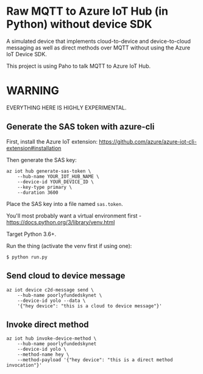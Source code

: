 # Raw MQTT to Azure IoT Hub (in Python) without device SDK
A simulated device that implements cloud-to-device and device-to-cloud messaging as well as direct methods over MQTT without using the Azure IoT Device SDK.

This project is using Paho to talk MQTT to Azure IoT Hub.

# WARNING
EVERYTHING HERE IS HIGHLY EXPERIMENTAL.

## Generate the SAS token with azure-cli

First, install the Azure IoT extension: https://github.com/azure/azure-iot-cli-extension#installation

Then generate the SAS key:
```
az iot hub generate-sas-token \
    --hub-name YOUR_IOT_HUB_NAME \
    --device-id YOUR_DEVICE_ID \
    --key-type primary \
    --duration 3600
```

Place the SAS key into a file named `sas.token`.

You'll most probably want a virtual environment first -
https://docs.python.org/3/library/venv.html

Target Python 3.6+.

Run the thing (activate the venv first if using one):
```
$ python run.py
```

## Send cloud to device message
```
az iot device c2d-message send \
    --hub-name poorlyfundedskynet \
    --device-id yolo --data \
    '{"hey device": "this is a cloud to device message"}'
```

## Invoke direct method
```
az iot hub invoke-device-method \
    --hub-name poorlyfundedskynet
    --device-id yolo \
    --method-name hey \
    --method-payload '{"hey device": "this is a direct method invocation"}'
```